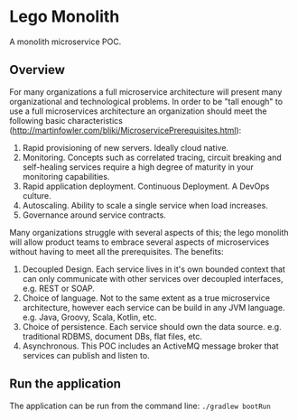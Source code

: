 # Lego Monolith
A monolith microservice POC.

## Overview
For many organizations a full microservice architecture will present many organizational and technological problems. In order to be "tall enough" to use a full microservices architecture an organization should meet the following basic characteristics (http://martinfowler.com/bliki/MicroservicePrerequisites.html):

1. Rapid provisioning of new servers. Ideally cloud native.
1. Monitoring. Concepts such as correlated tracing, circuit breaking and self-healing services require a high degree of maturity in your monitoring capabilities.
1. Rapid application deployment. Continuous Deployment. A DevOps culture.
1. Autoscaling. Ability to scale a single service when load increases.
1. Governance around service contracts.

Many organizations struggle with several aspects of this; the lego monolith will allow product teams to embrace several aspects of microservices without having to meet all the prerequisites. The benefits:

1. Decoupled Design. Each service lives in it's own bounded context that can only communicate with other services over decoupled interfaces, e.g. REST or SOAP.
1. Choice of language. Not to the same extent as a true microservice architecture, however each service can be build in any JVM language. e.g. Java, Groovy, Scala, Kotlin, etc.
1. Choice of persistence. Each service should own the data source. e.g. traditional RDBMS, document DBs, flat files, etc.
1. Asynchronous. This POC includes an ActiveMQ message broker that services can publish and listen to.

## Run the application
The application can be run from the command line:
`./gradlew bootRun`
